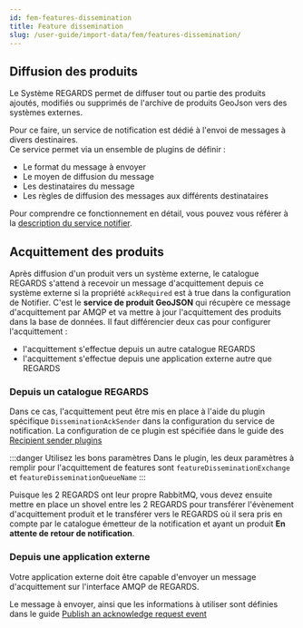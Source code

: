 ```yaml
---
id: fem-features-dissemination
title: Feature dissemination
slug: /user-guide/import-data/fem/features-dissemination/
---
```


## Diffusion des produits

Le Système REGARDS permet de diffuser tout ou partie des produits ajoutés, modifiés ou supprimés de l'archive de
produits GeoJson vers des systèmes externes.

Pour ce faire, un service de notification est dédié à l'envoi de messages à divers destinaires.  
Ce service permet via un ensemble de plugins de définir :

- Le format du message à envoyer
- Le moyen de diffusion du message
- Les destinataires du message
- Les règles de diffusion des messages aux différents destinataires

Pour comprendre ce fonctionnement en détail, vous pouvez vous référer à
la [description du service notifier](../../development/backend/regards/notifier/notifier.md).

## Acquittement des produits

Après diffusion d'un produit vers un système externe, le catalogue REGARDS s'attend à recevoir un message d'acquittement depuis ce système externe si la propriété `ackRequired` est à true dans la configuration de Notifier. C'est le **service de produit GeoJSON** qui récupère ce message d'acquittement par AMQP et va mettre à jour l'acquittement des produits dans la base de données.
Il faut différencier deux cas pour configurer l'acquittement :

- l'acquittement s'effectue depuis un autre catalogue REGARDS
- l'acquittement s'effectue depuis une application externe autre que REGARDS

### Depuis un catalogue REGARDS

Dans ce cas, l'acquittement peut être mis en place à l'aide du plugin spécifique `DisseminationAckSender` dans la
configuration du service de notification.
La configuration de ce plugin est spécifiée dans le guide des
[Recipient sender plugins](../../development/backend/regards/notifier/plugins/recipient-sender-plugins.md#dissemination-ack-sender)

:::danger Utilisez les bons paramètres
Dans le plugin, les deux paramètres à remplir pour l'acquittement de features sont `featureDisseminationExchange` et
`featureDisseminationQueueName`
:::

Puisque les 2 REGARDS ont leur propre RabbitMQ, vous devez ensuite mettre en place un shovel entre les 2 REGARDS pour transférer l'évènement d'acquittement produit et le transférer vers
le REGARDS où il sera pris en compte par le catalogue émetteur de la notification et ayant un produit **En attente de retour de notification**.

### Depuis une application externe

Votre application externe doit être capable d'envoyer un message d'acquittement sur l'interface AMQP de REGARDS.

Le message à envoyer, ainsi que les informations à utiliser sont définies dans le
guide [Publish an acknowledge request event](/docs/development/backend/services/fem/guides/amqp/publish-acknowledge-request)
